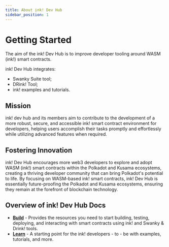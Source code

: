```yaml
---
title: About ink! Dev Hub
sidebar_position: 1
---
```


# Getting Started

The aim of the ink! Dev Hub is to improve developer tooling around WASM (ink!) smart contracts.

ink! Dev Hub integrates:

- Swanky Suite tool;
- DRink! Tool;
- ink! examples and tutorials.

## Mission

ink! dev hub and its members aim to contribute to the development of a more robust, secure, and accessible ink! smart contract environment for developers, helping users accomplish their tasks promptly and effortlessly while utilizing advanced features when required.

## Fostering Innovation

ink! Dev Hub encourages more web3 developers to explore and adopt WASM (ink!) smart contracts within the Polkadot and Kusama ecosystems, creating a thriving developer community that can bring Polkadot's potential to life. By focusing on WASM-based ink! smart contracts, ink! Dev Hub is essentially future-proofing the Polkadot and Kusama ecosystems, ensuring they remain at the forefront of blockchain technology.

## Overview of ink! Dev Hub Docs

- [**Build**](/docs/build) - Provides the resources you need to start building, testing, deploying, and interacting with smart contracts using ink! and Swanky & Drink! tools.
- [**Learn**](/docs/learn) - A starting point for the ink! developers - to - be with examples, tutorials, and more.

